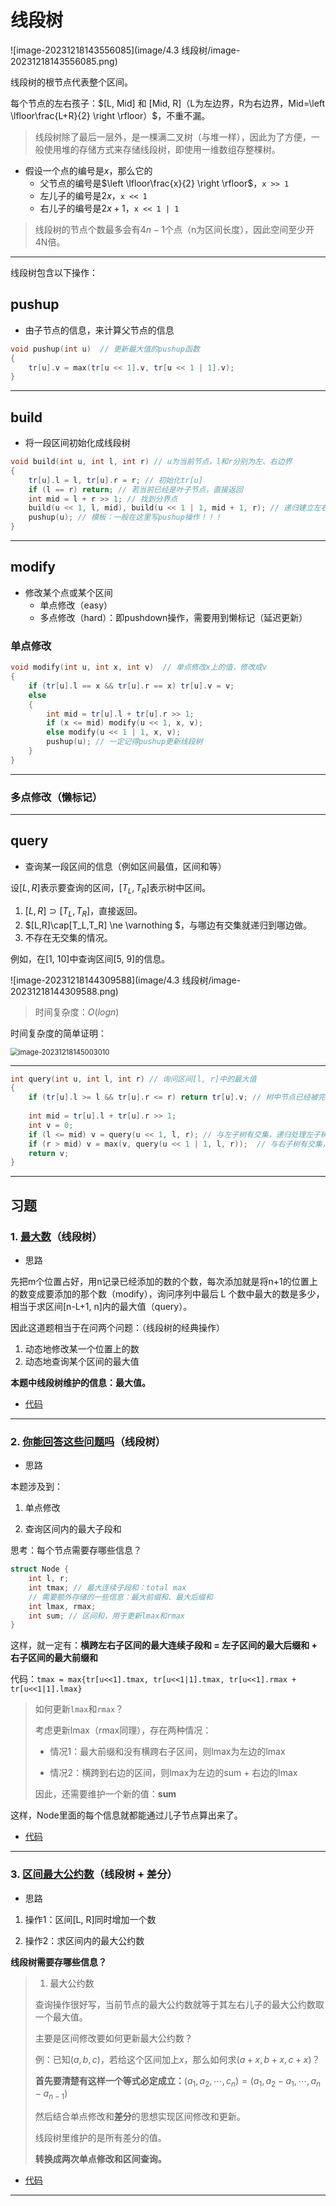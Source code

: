 # 线段树

![image-20231218143556085](image/4.3 线段树/image-20231218143556085.png)

线段树的根节点代表整个区间。

每个节点的左右孩子：$[L, Mid] 和 [Mid, R]（L为左边界，R为右边界，Mid=\left \lfloor\frac{L+R}{2}  \right \rfloor）$，不重不漏。

> 线段树除了最后一层外，是一棵满二叉树（与堆一样），因此为了方便，一般使用堆的存储方式来存储线段树，即使用一维数组存整棵树。

- 假设一个点的编号是$x$，那么它的
  - 父节点的编号是$\left \lfloor\frac{x}{2}  \right \rfloor$，`x >> 1`
  - 左儿子的编号是$2x$，`x << 1`
  - 右儿子的编号是$2x+1$，`x << 1 | 1`

> 线段树的节点个数最多会有$4n-1$个点（n为区间长度），因此空间至少开4N倍。

****

线段树包含以下操作：

## pushup

- 由子节点的信息，来计算父节点的信息

```c++
void pushup(int u)  // 更新最大值的pushup函数
{
	tr[u].v = max(tr[u << 1].v, tr[u << 1 | 1].v);
}
```

****

## build

- 将一段区间初始化成线段树

```c++
void build(int u, int l, int r) // u为当前节点，l和r分别为左、右边界
{
    tr[u].l = l, tr[u].r = r; // 初始化tr[u]
    if (l == r) return; // 若当前已经是叶子节点，直接返回
    int mid = l + r >> 1; // 找到分界点
    build(u << 1, l, mid), build(u << 1 | 1, mid + 1, r); // 递归建立左右子树
    pushup(u); // 模板：一般在这里写pushup操作！！！
}
```

****

## modify

- 修改某个点或某个区间
  - 单点修改（easy）
  - 多点修改（hard）：即pushdown操作，需要用到懒标记（延迟更新）

### 单点修改

```c++
void modify(int u, int x, int v)  // 单点修改x上的值，修改成v
{
	if (tr[u].l == x && tr[u].r == x) tr[u].v = v;
	else
	{
		int mid = tr[u].l + tr[u].r >> 1;
		if (x <= mid) modify(u << 1, x, v);
		else modify(u << 1 | 1, x, v);
		pushup(u); // 一定记得pushup更新线段树
	}
}
```

****

### 多点修改（懒标记）





****

## query

- 查询某一段区间的信息（例如区间最值，区间和等）

设$[L, R]$表示要查询的区间，$[T_L,T_R]$表示树中区间。

1. $[L,R]\supset [T_L,T_R]$，直接返回。
2. $[L,R]\cap[T_L,T_R] \ne \varnothing $，与哪边有交集就递归到哪边做。
3. 不存在无交集的情况。

例如，在[1, 10]中查询区间[5, 9]的信息。

![image-20231218144309588](image/4.3 线段树/image-20231218144309588.png)

> 时间复杂度：$O(log n)$

时间复杂度的简单证明：

<img src="image/4.3 线段树/image-20231218145003010.png" alt="image-20231218145003010" style="zoom:80%;" />

****

```c++
int query(int u, int l, int r) // 询问区间[l, r]中的最大值
{
	if (tr[u].l >= l && tr[u].r <= r) return tr[u].v; // 树中节点已经被完全包含在[l, r]中了
	
	int mid = tr[u].l + tr[u].r >> 1;
	int v = 0;
	if (l <= mid) v = query(u << 1, l, r); // 与左子树有交集，递归处理左子树
	if (r > mid) v = max(v, query(u << 1 | 1, l, r));  // 与右子树有交集，递归处理右子树
	return v;
}
```

****



## 习题

### 1. [最大数](http://ybt.ssoier.cn:8088/problem_show.php?pid=1549)（线段树）

- 思路

先把m个位置占好，用n记录已经添加的数的个数，每次添加就是将n+1的位置上的数变成要添加的那个数（modify），询问序列中最后 L 个数中最大的数是多少，相当于求区间[n-L+1, n]内的最大值（query）。

因此这道题相当于在问两个问题：（线段树的经典操作）

1. 动态地修改某一个位置上的数
2. 动态地查询某个区间的最大值

**本题中线段树维护的信息：最大值。**

- [代码](E:\codes\C++\AcwingTest\最大数.cpp)

****

### 2. [你能回答这些问题吗](https://www.acwing.com/problem/content/246/)（线段树）

- 思路

本题涉及到：

1. 单点修改

2. 查询区间内的最大子段和

思考：每个节点需要存哪些信息？

```c++
struct Node {
	int l, r;
    int tmax; // 最大连续子段和：total max
    // 需要额外存储的一些信息：最大前缀和、最大后缀和
    int lmax, rmax;
    int sum; // 区间和，用于更新lmax和rmax
}
```

这样，就一定有：**横跨左右子区间的最大连续子段和 = 左子区间的最大后缀和 + 右子区间的最大前缀和**

代码：`tmax = max{tr[u<<1].tmax, tr[u<<1|1].tmax, tr[u<<1].rmax + tr[u<<1|1].lmax}`

> 如何更新`lmax`和`rmax`？
>
> 考虑更新lmax（rmax同理），存在两种情况：
>
> - 情况1：最大前缀和没有横跨右子区间，则lmax为左边的lmax
>
> - 情况2：横跨到右边的区间，则lmax为左边的sum + 右边的lmax
>
> 因此，还需要维护一个新的值：**sum**

这样，Node里面的每个信息就都能通过儿子节点算出来了。

- [代码](E:\codes\C++\AcwingTest\你能回答这些问题吗.cpp)

****

### 3. [区间最大公约数](https://www.acwing.com/problem/content/247/)（线段树 + 差分）

- 思路

1. 操作1：区间[L, R]同时增加一个数

2. 操作2：求区间内的最大公约数

**线段树需要存哪些信息？**

> 1. 最大公约数
>
> 查询操作很好写，当前节点的最大公约数就等于其左右儿子的最大公约数取一个最大值。
>
> 主要是区间修改要如何更新最大公约数？
>
> 例：已知$(a, b, c)$，若给这个区间加上$x$，那么如何求$(a+x,b+x,c+x)$？
>
> **首先要清楚有这样一个等式必定成立：**$(a_1,a_2,\cdots,c_n)=(a_1,a_2-a_1,\cdots,a_n-a_{n-1})$
>
> 然后结合单点修改和**差分**的思想实现区间修改和更新。
>
> 线段树里维护的是所有差分的值。
>
> **转换成两次单点修改和区间查询。**

- [代码](E:\codes\C++\AcwingTest\区间最大公约数.cpp)

****

